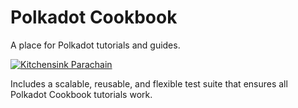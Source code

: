 # Polkadot Cookbook
A place for Polkadot tutorials and guides.

[![Kitchensink Parachain](https://github.com/polkadot-developers/polkadot-docs-tests/actions/workflows/build-kitchensink-parachain.yml/badge.svg)](https://github.com/polkadot-developers/polkadot-docs-tests/actions/workflows/build-kitchensink-parachain.yml)

Includes a scalable, reusable, and flexible test suite that ensures all Polkadot Cookbook tutorials work. 

